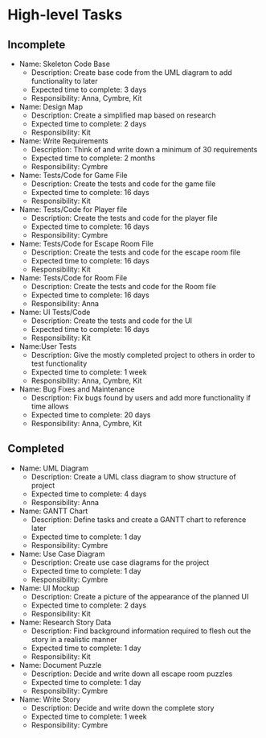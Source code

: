 # High-level Tasks
## Incomplete
* Name: Skeleton Code Base
    * Description: Create base code from the UML diagram to add functionality to later
    * Expected time to complete: 3 days
    * Responsibility: Anna, Cymbre, Kit
* Name: Design Map
    * Description: Create a simplified map based on research
    * Expected time to complete: 2 days
    * Responsibility: Kit
* Name: Write Requirements
    * Description: Think of and write down a minimum of 30 requirements
    * Expected time to complete: 2 months
    * Responsibility: Cymbre
* Name: Tests/Code for Game File
    * Description: Create the tests and code for the game file
    * Expected time to complete: 16 days
    * Responsibility: Kit
* Name: Tests/Code for Player file
    * Description: Create the tests and code for the player file
    * Expected time to complete: 16 days
    * Responsibility: Cymbre
* Name: Tests/Code for Escape Room File
    * Description: Create the tests and code for the escape room file
    * Expected time to complete: 16 days
    * Responsibility: Kit
* Name: Tests/Code for Room File
    * Description: Create the tests and code for the Room file
    * Expected time to complete: 16 days
    * Responsibility: Anna
* Name: UI Tests/Code
    * Description: Create the tests and code for the UI
    * Expected time to complete: 16 days
    * Responsibility: Kit
* Name:User Tests
    * Description: Give the mostly completed project to others in order to test functionality
    * Expected time to complete: 1 week
    * Responsibility: Anna, Cymbre, Kit
* Name: Bug Fixes and Maintenance
    * Description: Fix bugs found by users and add more functionality if time allows
    * Expected time to complete: 20 days
    * Responsibility:  Anna, Cymbre, Kit
## Completed
* Name: UML Diagram
    * Description: Create a UML class diagram to show structure of project
    * Expected time to complete: 4 days
    * Responsibility: Anna
* Name: GANTT Chart
    * Description: Define tasks and create a GANTT chart to reference later
    * Expected time to complete: 1 day
    * Responsibility: Cymbre
* Name: Use Case Diagram
    * Description: Create use case diagrams for the project
    * Expected time to complete: 1 day
    * Responsibility: Cymbre
* Name: UI Mockup
    * Description: Create a picture of the appearance of the planned UI
    * Expected time to complete: 2 days
    * Responsibility: Kit
* Name: Research Story Data
    * Description: Find background information required to flesh out the story in a realistic manner
    * Expected time to complete: 1 day
    * Responsibility: Kit
* Name: Document Puzzle
    * Description: Decide and write down all escape room puzzles
    * Expected time to complete: 1 day
    * Responsibility: Cymbre
* Name: Write Story
    * Description: Decide and write down the complete story
    * Expected time to complete: 1 week
    * Responsibility: Cymbre